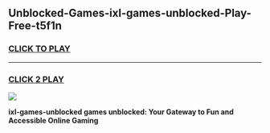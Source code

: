 
## Unblocked-Games-ixl-games-unblocked-Play-Free-t5f1n
<h3>
<a href="https://premium76.site?title=ixl-games-unblocked&ref=23A">CLICK TO PLAY</a></h3>
<hr>

<h3>
<a href="https://premium76.site?title=ixl-games-unblocked&ref=23A">CLICK 2 PLAY</a>
  
</h3>

<a href="https://premium76.site?title=ixl-games-unblocked&ref=23A"><img src="https://clearcache.store/games.png"></a>


**ixl-games-unblocked games unblocked: Your Gateway to Fun and Accessible Online Gaming**
